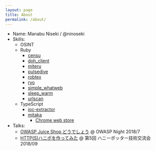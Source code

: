 ```yaml
---
layout: page
title: About
permalink: /about/
---
```


- Name: Manabu Niseki / @ninoseki
- Skills:
  - OSINT
  - Ruby
    - [censu](https://rubygems.org/gems/censu)
    - [doh_client](https://rubygems.org/gems/doh_client)
    - [miteru](https://github.com/ninoseki/miteru)
    - [pulsedive](https://rubygems.org/gems/pulsedive)
    - [robtex](https://rubygems.org/gems/robtex)
    - [ryo](https://rubygems.org/gems/ryo)
    - [simple_whatweb](https://rubygems.org/gems/simple_whatweb)
    - [sleep_warm](https://github.com/ninoseki/sleep_warm)
    - [urlscan](https://rubygems.org/gems/urlscan)
  - TypeScript
    - [ioc-extractor](https://www.npmjs.com/package/ioc-extractor)
    - [mitaka](https://github.com/ninoseki/mitaka)
      - [Chrome web store](https://chrome.google.com/webstore/detail/mitaka/bfjbejmeoibbdpfdbmbacmefcbannnbg)
- Talks:
  - [OWASP Juice Shop どうでしょう](https://speakerdeck.com/ninoseki/owasp-juice-shop-doudesiyou) @ OWASP Night 2018/7
  - [HTTP(S)ハニポを作ってみた](https://speakerdeck.com/ninoseki/http-s-hanihowozuo-tutemita) @ 第5回 ハニーポッター技術交流会 2018/09
